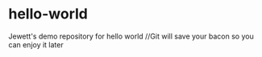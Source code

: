 # hello-world
Jewett's demo repository for hello world
//Git will save your bacon so you can enjoy it later
